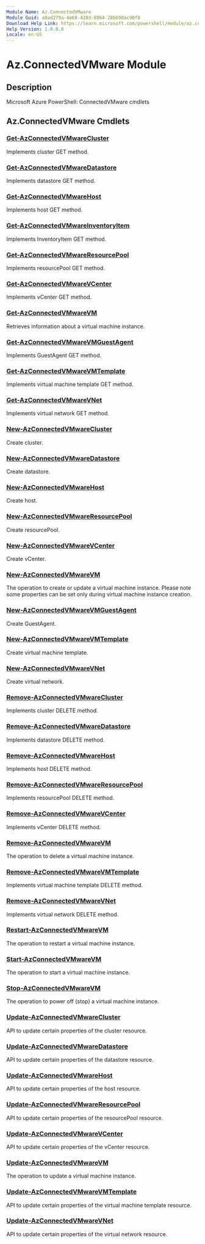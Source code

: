 ```yaml
---
Module Name: Az.ConnectedVMware
Module Guid: a0ad279a-4e68-428d-8864-28b698ac90f8
Download Help Link: https://learn.microsoft.com/powershell/module/az.connectedvmware
Help Version: 1.0.0.0
Locale: en-US
---
```


# Az.ConnectedVMware Module
## Description
Microsoft Azure PowerShell: ConnectedVMware cmdlets

## Az.ConnectedVMware Cmdlets
### [Get-AzConnectedVMwareCluster](Get-AzConnectedVMwareCluster.md)
Implements cluster GET method.

### [Get-AzConnectedVMwareDatastore](Get-AzConnectedVMwareDatastore.md)
Implements datastore GET method.

### [Get-AzConnectedVMwareHost](Get-AzConnectedVMwareHost.md)
Implements host GET method.

### [Get-AzConnectedVMwareInventoryItem](Get-AzConnectedVMwareInventoryItem.md)
Implements InventoryItem GET method.

### [Get-AzConnectedVMwareResourcePool](Get-AzConnectedVMwareResourcePool.md)
Implements resourcePool GET method.

### [Get-AzConnectedVMwareVCenter](Get-AzConnectedVMwareVCenter.md)
Implements vCenter GET method.

### [Get-AzConnectedVMwareVM](Get-AzConnectedVMwareVM.md)
Retrieves information about a virtual machine instance.

### [Get-AzConnectedVMwareVMGuestAgent](Get-AzConnectedVMwareVMGuestAgent.md)
Implements GuestAgent GET method.

### [Get-AzConnectedVMwareVMTemplate](Get-AzConnectedVMwareVMTemplate.md)
Implements virtual machine template GET method.

### [Get-AzConnectedVMwareVNet](Get-AzConnectedVMwareVNet.md)
Implements virtual network GET method.

### [New-AzConnectedVMwareCluster](New-AzConnectedVMwareCluster.md)
Create cluster.

### [New-AzConnectedVMwareDatastore](New-AzConnectedVMwareDatastore.md)
Create datastore.

### [New-AzConnectedVMwareHost](New-AzConnectedVMwareHost.md)
Create host.

### [New-AzConnectedVMwareResourcePool](New-AzConnectedVMwareResourcePool.md)
Create resourcePool.

### [New-AzConnectedVMwareVCenter](New-AzConnectedVMwareVCenter.md)
Create vCenter.

### [New-AzConnectedVMwareVM](New-AzConnectedVMwareVM.md)
The operation to create or update a virtual machine instance.
Please note some properties can be set only during virtual machine instance creation.

### [New-AzConnectedVMwareVMGuestAgent](New-AzConnectedVMwareVMGuestAgent.md)
Create GuestAgent.

### [New-AzConnectedVMwareVMTemplate](New-AzConnectedVMwareVMTemplate.md)
Create virtual machine template.

### [New-AzConnectedVMwareVNet](New-AzConnectedVMwareVNet.md)
Create virtual network.

### [Remove-AzConnectedVMwareCluster](Remove-AzConnectedVMwareCluster.md)
Implements cluster DELETE method.

### [Remove-AzConnectedVMwareDatastore](Remove-AzConnectedVMwareDatastore.md)
Implements datastore DELETE method.

### [Remove-AzConnectedVMwareHost](Remove-AzConnectedVMwareHost.md)
Implements host DELETE method.

### [Remove-AzConnectedVMwareResourcePool](Remove-AzConnectedVMwareResourcePool.md)
Implements resourcePool DELETE method.

### [Remove-AzConnectedVMwareVCenter](Remove-AzConnectedVMwareVCenter.md)
Implements vCenter DELETE method.

### [Remove-AzConnectedVMwareVM](Remove-AzConnectedVMwareVM.md)
The operation to delete a virtual machine instance.

### [Remove-AzConnectedVMwareVMTemplate](Remove-AzConnectedVMwareVMTemplate.md)
Implements virtual machine template DELETE method.

### [Remove-AzConnectedVMwareVNet](Remove-AzConnectedVMwareVNet.md)
Implements virtual network DELETE method.

### [Restart-AzConnectedVMwareVM](Restart-AzConnectedVMwareVM.md)
The operation to restart a virtual machine instance.

### [Start-AzConnectedVMwareVM](Start-AzConnectedVMwareVM.md)
The operation to start a virtual machine instance.

### [Stop-AzConnectedVMwareVM](Stop-AzConnectedVMwareVM.md)
The operation to power off (stop) a virtual machine instance.

### [Update-AzConnectedVMwareCluster](Update-AzConnectedVMwareCluster.md)
API to update certain properties of the cluster resource.

### [Update-AzConnectedVMwareDatastore](Update-AzConnectedVMwareDatastore.md)
API to update certain properties of the datastore resource.

### [Update-AzConnectedVMwareHost](Update-AzConnectedVMwareHost.md)
API to update certain properties of the host resource.

### [Update-AzConnectedVMwareResourcePool](Update-AzConnectedVMwareResourcePool.md)
API to update certain properties of the resourcePool resource.

### [Update-AzConnectedVMwareVCenter](Update-AzConnectedVMwareVCenter.md)
API to update certain properties of the vCenter resource.

### [Update-AzConnectedVMwareVM](Update-AzConnectedVMwareVM.md)
The operation to update a virtual machine instance.

### [Update-AzConnectedVMwareVMTemplate](Update-AzConnectedVMwareVMTemplate.md)
API to update certain properties of the virtual machine template resource.

### [Update-AzConnectedVMwareVNet](Update-AzConnectedVMwareVNet.md)
API to update certain properties of the virtual network resource.

